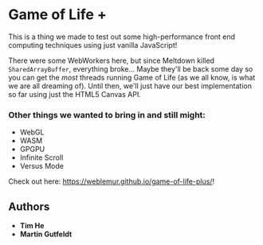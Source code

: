 # Game of Life +

This is a thing we made to test out some high-performance front end computing techniques using just vanilla JavaScript!

There were some WebWorkers here, but since Meltdown killed `SharedArrayBuffer`, everything broke... Maybe they'll be back some day so you can get the _most_ threads running Game of Life (as we all know, is what we are all dreaming of). Until then, we'll just have our best implementation so far using just the HTML5 Canvas API.

### Other things we wanted to bring in and still might:
* WebGL
* WASM
* GPGPU
* Infinite Scroll
* Versus Mode


Check out here: <https://weblemur.github.io/game-of-life-plus/>!


## Authors

* **Tim He**
* **Martin Gutfeldt**



